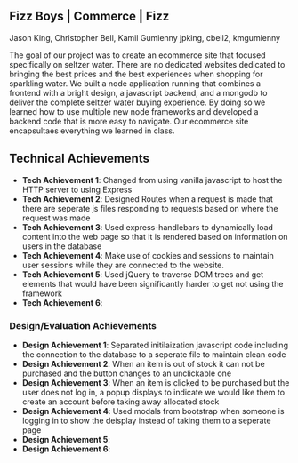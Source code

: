 ## Fizz Boys | Commerce | Fizz
Jason King, Christopher Bell, Kamil Gumienny
jpking, cbell2, kmgumienny

The goal of our project was to create an ecommerce site that focused specifically on seltzer water. There are no dedicated websites dedicated to bringing the best prices and the best experiences when shopping for sparkling water. We built a node application running that combines a frontend with a bright design, a javascript backend, and a mongodb to deliver the complete seltzer water buying experience. By doing so we learned how to use multiple new node frameworks and developed a backend code that is more easy to navigate. Our ecommerce site encapsultaes everything we learned in class.

## Technical Achievements
- **Tech Achievement 1**: Changed from using vanilla javascript to host the HTTP server to using Express
- **Tech Achievement 2**: Designed Routes when a request is made that there are seperate js files responding to requests based on where the request was made 
- **Tech Achievement 3**: Used express-handlebars to dynamically load content into the web page so that it is rendered based on information on users in the database
- **Tech Achievement 4**: Make use of cookies and sessions to maintain user sessions while they are connected to the website.
- **Tech Achievement 5**: Used jQuery to traverse DOM trees and get elements that would have been significantly harder to get not using the framework
- **Tech Achievement 6**:

### Design/Evaluation Achievements
- **Design Achievement 1**: Separated initilaization javascript code including the connection to the database to a seperate file to maintain clean code 
- **Design Achievement 2**: When an item is out of stock it can not be purchased and the button changes to an unclickable one
- **Design Achievement 3**: When an item is clicked to be purchased but the user does not log in, a popup displays to indicate we would like them to create an account before taking away allocated stock
- **Design Achievement 4**: Used modals from bootstrap when someone is logging in to show the deisplay instead of taking them to a seperate page
- **Design Achievement 5**:
- **Design Achievement 6**:
